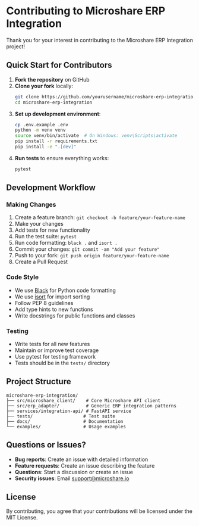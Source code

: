 # Contributing to Microshare ERP Integration

Thank you for your interest in contributing to the Microshare ERP Integration project!

## Quick Start for Contributors

1. **Fork the repository** on GitHub
2. **Clone your fork** locally:
   ```bash
   git clone https://github.com/yourusername/microshare-erp-integration.git
   cd microshare-erp-integration
   ```
3. **Set up development environment**:
   ```bash
   cp .env.example .env
   python -m venv venv
   source venv/bin/activate  # On Windows: venv\Scripts\activate
   pip install -r requirements.txt
   pip install -e ".[dev]"
   ```
4. **Run tests** to ensure everything works:
   ```bash
   pytest
   ```

## Development Workflow

### Making Changes
1. Create a feature branch: `git checkout -b feature/your-feature-name`
2. Make your changes
3. Add tests for new functionality
4. Run the test suite: `pytest`
5. Run code formatting: `black .` and `isort .`
6. Commit your changes: `git commit -am "Add your feature"`
7. Push to your fork: `git push origin feature/your-feature-name`
8. Create a Pull Request

### Code Style
- We use [Black](https://black.readthedocs.io/) for Python code formatting
- We use [isort](https://pycqa.github.io/isort/) for import sorting
- Follow PEP 8 guidelines
- Add type hints to new functions
- Write docstrings for public functions and classes

### Testing
- Write tests for all new features
- Maintain or improve test coverage
- Use pytest for testing framework
- Tests should be in the `tests/` directory

## Project Structure

```
microshare-erp-integration/
├── src/microshare_client/    # Core Microshare API client
├── src/erp_adapter/          # Generic ERP integration patterns  
├── services/integration-api/ # FastAPI service
├── tests/                   # Test suite
├── docs/                    # Documentation
└── examples/                # Usage examples
```

## Questions or Issues?

- **Bug reports**: Create an issue with detailed information
- **Feature requests**: Create an issue describing the feature
- **Questions**: Start a discussion or create an issue
- **Security issues**: Email support@microshare.io

## License

By contributing, you agree that your contributions will be licensed under the MIT License.
